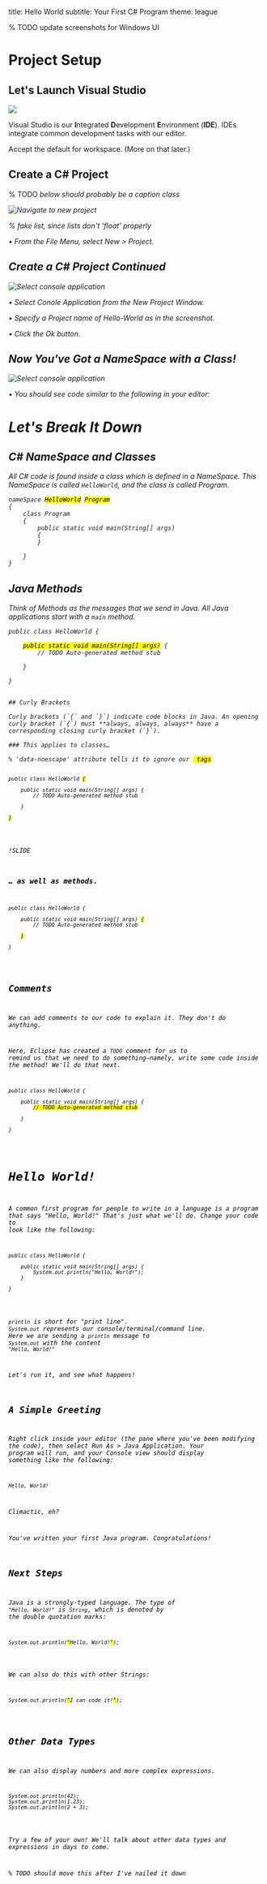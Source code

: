 title: Hello World
subtitle: Your First C# Program
theme: league

% TODO update screenshots for Windows UI

# Project Setup

## Let's Launch Visual Studio

<div float="right"><img src="./resources/visualstudio426x100.png" class="logo" /></div>

Visual Studio is our **I**ntegrated **D**evelopment **E**nvironment (**IDE**). IDEs integrate common development tasks with our editor.

Accept the default for workspace. (More on that later.)

## Create a C# Project

% TODO <em> below should probably be a caption class

<div class="sidebar">
	<img alt="Navigate to new project" src="./resources/Hello1.png" />
</div>

% fake list, since lists don't 'float' properly

• From the *File* Menu, select *New > Project*.

## Create a C# Project Continued

<div class="sidebar">
	<img alt="Select console application" src="./resources/hello2.png" />
</div>

• Select *Conole Application* from the *New Project* Window.

• Specify a *Project name* of *Hello-World* as in the screenshot.

• Click the *Ok* button.

## Now You've Got a NameSpace with a Class!
<div class="sidebar">
	<img alt="Select console application" src="./resources/hello3.png" />
</div>

• You should see code similar to the following in your editor:

# Let's Break It Down

## C# NameSpace and Classes

All C# code is found inside a *class* which is defined in a *NameSpace*. This NameSpace is called `HelloWorld`, and the class is called Program.


<pre><code class="language-C#" data-noescape>nameSpace <mark>HelloWorld</mark> <mark>Program</mark> 
{
	class Program
	{
		public static void main(String[] args) 
		{
		}

	}
}
</code></pre>
## Java Methods

Think of *Methods* as the messages that we send in Java. All Java applications start with a `main` method.


<pre><code class="language-java" data-noescape>public class HelloWorld {

	<mark>public static void main(String[] args)</mark> {
		// TODO Auto-generated method stub

	}

}


## Curly Brackets

Curly brackets (`{` and `}`) indicate code blocks in Java. An opening curly bracket (`{`) must **always, always, always** have a corresponding closing curly bracket (`}`).

### This applies to classes…

% 'data-noescape' attribute tells it to ignore our <mark> tags

<pre><code class="language-java" data-noescape>public class HelloWorld <mark>{</mark>

	public static void main(String[] args) {
		// TODO Auto-generated method stub

	}

<mark>}</mark>
</code></pre>

!SLIDE

### … as well as methods.

<pre><code class="language-java" data-noescape>public class HelloWorld {

	public static void main(String[] args) <mark>{</mark>
		// TODO Auto-generated method stub

	<mark>}</mark>

}
</code></pre>

## Comments

We can add comments to our code to explain it. They don't *do* anything.

Here, Eclipse has created a `TODO` comment for us to remind us that we need to do something—namely, write some code inside the method! We'll do that next.

<pre><code class="language-java" data-noescape>public class HelloWorld {

	public static void main(String[] args) {
		<mark>// TODO Auto-generated method stub</mark>

	}

}
</code></pre>

# Hello World!

A common first program for people to write in a language is a program that says "Hello, World!" That's just what we'll do. Change your code to look like the following:

<pre><code class="language-java" data-noescape>public class HelloWorld {

	public static void main(String[] args) {
		System.out.println("Hello, World!");
	}

}
</code></pre>

`println` is short for "print line". `System.out` represents our console/terminal/command line. Here we are sending a `println` message to `System.out` with the content `"Hello, World!"`

Let's run it, and see what happens!

## A Simple Greeting

Right click inside your editor (the pane where you've been modifying the code), then select *Run As > Java Application*. Your program will run, and your *Console* *view* should display something like the following:

```bash
Hello, World!
```
Climactic, eh?

You've written your first Java program. Congratulations!

## Next Steps

Java is a *strongly-typed* language. The type of `"Hello, World!"` is `String`, which is denoted by the double quotation marks:

<pre><code class="language-java" data-noescape>System.out.println(<mark>"</mark>Hello, World!<mark>"</mark>);</code></pre>

We can also do this with other Strings:

<pre><code class="language-java" data-noescape>System.out.println(<mark>"</mark>I can code it!<mark>"</mark>);</code></pre>

## Other Data Types

We can also display numbers and more complex expressions.

<pre><code class="language-java" data-noescape>System.out.println(42);
System.out.println(1.23);
System.out.println(2 + 3);</code></pre>

Try a few of your own! We'll talk about other data types and expressions in days to come.


% TODO should move this after I've nailed it down

<style type="text/css">
.reveal section img.logo {
	border: none;
	background-color: rgba(255, 255, 255, 0.25);
	padding: 1rem;
}
.reveal ol, .reveal dl, .reveal ul {
	margin: 0 0 1rem 2rem;
}
</style>
